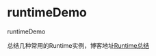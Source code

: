 # runtimeDemo
runtimeDemo

总结几种常用的Runtime实例，博客地址[Runtime总结](https://hankmax.github.io/2017/12/11/Runtime/)
